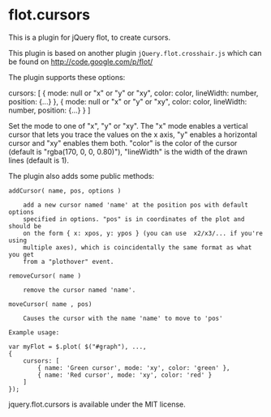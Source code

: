 flot.cursors
============

This is a plugin for jQuery flot, to create cursors.

This plugin is based on another plugin `jQuery.flot.crosshair.js` which can be found on <http://code.google.com/p/flot/>

The plugin supports these options:

cursors: [
    {
        mode: null or "x" or "y" or "xy",
        color: color,
        lineWidth: number,
        position: {...}
    },
    {
        mode: null or "x" or "y" or "xy",
        color: color,
        lineWidth: number,
        position: {...}
    }
]

Set the mode to one of "x", "y" or "xy". The "x" mode enables a vertical
cursor that lets you trace the values on the x axis, "y" enables a
horizontal cursor and "xy" enables them both. "color" is the color of the
cursor (default is "rgba(170, 0, 0, 0.80)"), "lineWidth" is the width of
the drawn lines (default is 1).

The plugin also adds some public methods:

    addCursor( name, pos, options )

        add a new cursor named 'name' at the position pos with default options
        specified in options. "pos" is in coordinates of the plot and should be
        on the form { x: xpos, y: ypos } (you can use  x2/x3/... if you're using
        multiple axes), which is coincidentally the same format as what you get
        from a "plothover" event.

    removeCursor( name )

        remove the cursor named 'name'.

    moveCursor( name , pos)

        Causes the cursor with the name 'name' to move to 'pos'

    Example usage:

	var myFlot = $.plot( $("#graph"), ...,
    {
        cursors: [
            { name: 'Green cursor', mode: 'xy', color: 'green' },
            { name: 'Red cursor', mode: 'xy', color: 'red' }
        ]
    });

jquery.flot.cursors is available under the MIT license.
